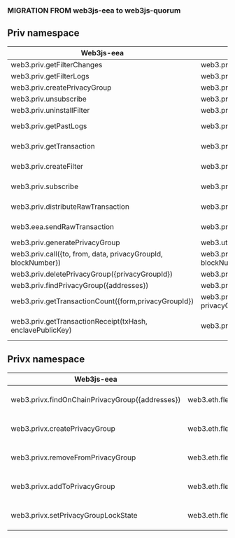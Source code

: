 
### MIGRATION FROM web3js-eea to web3js-quorum

## Priv namespace

| Web3js-eea                                                    | web3js-quorum                                                 | changes                      |
|---------------------------------------------------------------|---------------------------------------------------------------|------------------------------|
| web3.priv.getFilterChanges                                    | web3.priv.getFilterChanges                                    | NO                           |
| web3.priv.getFilterLogs                                       | web3.priv.getFilterLogs                                       | NO                           |
| web3.priv.createPrivacyGroup                                  | web3.priv.createPrivacyGroup                                  | NO                           |
| web3.priv.unsubscribe                                         | web3.priv.unsubscribe                                         | NO                           |
| web3.priv.uninstallFilter                                     | web3.priv.uninstallFilter                                     | NO                           |
| web3.priv.getPastLogs                                         | web3.priv.getLogs                                             | function name                |
| web3.priv.getTransaction                                      | web3.priv.getPrivateTransaction                               | function name                |
| web3.priv.createFilter                                        | web3.priv.newFilter                                           | function name                |
| web3.priv.subscribe                                           | web3.priv.subscribeWithPooling                                | function name                |
| web3.priv.distributeRawTransaction                            | web3.priv.generateAndDistributeRawTransaction                 | function name                |
| web3.eea.sendRawTransaction                                   | web3.priv.generateAndSendRawTransaction                       | function name                |
| web3.priv.generatePrivacyGroup                                | web3.utils.generatePrivacyGroup                               | namespace                    |
| web3.priv.call({to, from, data, privacyGroupId, blockNumber}) | web3.priv.call(privacyGroupId, {to, from, data}, blockNumber) | parameters                   |
| web3.priv.deletePrivacyGroup({privacyGroupId})                | web3.priv.deletePrivacyGroup(privacyGroupId)                  | parameters                   |
| web3.priv.findPrivacyGroup({addresses})                       | web3.priv.findPrivacyGroup(addresses)                         | parameters                   |
| web3.priv.getTransactionCount({form,privacyGroupId})          | web3.priv.getTransactionCount(from, privacyGroupId)           | parameters                   |
| web3.priv.getTransactionReceipt(txHash, enclavePublicKey)     | web3.priv.waitForTransactionReceipt(txHash)                   | function name and parameters |


## Privx namespace 
| Web3js-eea                                      | web3js-quorum                                 | changes                     |
|-------------------------------------------------|-----------------------------------------------|-----------------------------|
| web3.privx.findOnChainPrivacyGroup({addresses}) | web3.eth.flexiblePrivacyGroup.find(addresses) | namespace and parameters    |
| web3.privx.createPrivacyGroup                   | web3.eth.flexiblePrivacyGroup.create          | function name and namespace |
| web3.privx.removeFromPrivacyGroup               | web3.eth.flexiblePrivacyGroup.removeFrom      | function name and namespace |
| web3.privx.addToPrivacyGroup                    | web3.eth.flexiblePrivacyGroup.addTo           | function name and namespace |
| web3.privx.setPrivacyGroupLockState             | web3.eth.flexiblePrivacyGroup.setLockState    | function name and namespace |
